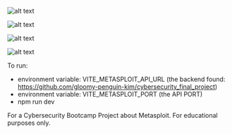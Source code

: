 ![alt text](https://github.com/gloomy-penguin-kim/cybersecurity_final_project/blob/master/metasploit%201.png)  
 
![alt text](https://github.com/gloomy-penguin-kim/cybersecurity_final_project/blob/master/metasploit%202.png)  
 
![alt text](https://github.com/gloomy-penguin-kim/cybersecurity_final_project/blob/master/metasploit.png)  
 
![alt text](https://github.com/gloomy-penguin-kim/cybersecurity_final_project/blob/master/metasploit%204.png)  
                
To run:  
- environment variable: VITE_METASPLOIT_API_URL (the backend found: https://github.com/gloomy-penguin-kim/cybersecurity_final_project) 
- environment variable: VITE_METASPLOIT_PORT (the API PORT)
- npm run dev 

For a Cybersecurity Bootcamp Project about Metasploit.  For educational purposes only.
